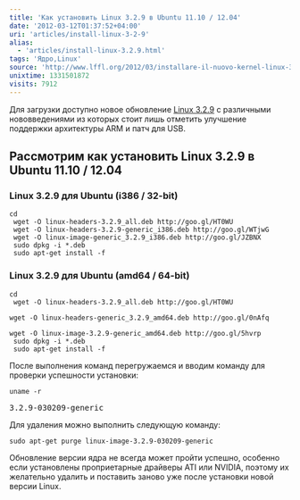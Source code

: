 ```yaml
---
title: 'Как установить Linux 3.2.9 в Ubuntu 11.10 / 12.04'
date: '2012-03-12T01:37:52+04:00'
uri: 'articles/install-linux-3-2-9'
alias: 
  - 'articles/install-linux-3.2.9.html'
tags: 'Ядро,Linux'
source: 'http://www.lffl.org/2012/03/installare-il-nuovo-kernel-linux-329-su.html'
unixtime: 1331501872
visits: 7912
---
```

Для загрузки доступно новое обновление [Linux 3.2.9](http://www.kernel.org/pub/linux/kernel/v3.0/ChangeLog-3.2.9) с различными нововведениями из которых стоит лишь отметить улучшение поддержки архитектуры ARM и патч для USB.

## Рассмотрим как установить Linux 3.2.9 в Ubuntu 11.10 / 12.04

### Linux 3.2.9 для Ubuntu (i386 / 32-bit)

```
cd
 wget -O linux-headers-3.2.9_all.deb http://goo.gl/HT0WU
 wget -O linux-headers-3.2.9-generic_i386.deb http://goo.gl/WTjwG
 wget -O linux-image-generic_3.2.9_i386.deb http://goo.gl/JZBNX
 sudo dpkg -i *.deb
 sudo apt-get install -f
```

### Linux 3.2.9 для Ubuntu (amd64 / 64-bit)

```
cd
 wget -O linux-headers-3.2.9_all.deb http://goo.gl/HT0WU
```

```
wget -O linux-headers-generic_3.2.9_amd64.deb http://goo.gl/0nAfq
```

```
wget -O linux-image-3.2.9-generic_amd64.deb http://goo.gl/5hvrp
 sudo dpkg -i *.deb
 sudo apt-get install -f
```

После выполнения команд перегружаемся и вводим команду для проверки успешности установки:

```
uname -r
```

<samp>3.2.9-030209-generic</samp>

Для удаления можно выполнить следующую команду:

```
sudo apt-get purge linux-image-3.2.9-030209-generic
```

Обновление версии ядра не всегда может пройти успешно, особенно если установлены проприетарные драйверы ATI или NVIDIA, поэтому их желательно удалить и поставить заново уже после установки новой версии Linux.
